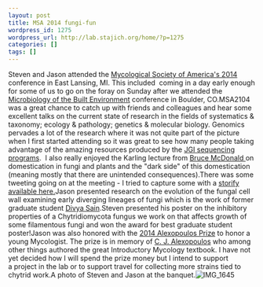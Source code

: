 ```yaml
---
layout: post
title: MSA 2014 fungi-fun
wordpress_id: 1275
wordpress_url: http://lab.stajich.org/home/?p=1275
categories: []
tags: []
---
```

Steven and Jason attended the [Mycological Society of America's 2014](http://msaconference.msafungi.org/) conference in East Lansing, MI. This included  coming in a day early enough for some of us to go on the foray on Sunday after we attended the[ Microbiology of the Built Environment](http://microbiologybuiltenvironment.weebly.com/) conference in Boulder, CO.MSA2104 was a great chance to catch up with friends and colleagues and hear some excellent talks on the current state of research in the fields of systematics &amp; taxonomy; ecology &amp; pathology; genetics &amp; molecular biology. Genomics pervades a lot of the research where it was not quite part of the picture when I first started attending so it was great to see how many people taking advantage of the amazing resources produced by the [JGI sequencing programs](http://jgi.doe.gov/fungi).  I also really enjoyed the Karling lecture from [Bruce McDonald ](http://www.path.ethz.ch/people/members/current_members/bmcdonal)on domestication in fungi and plants and the "dark side" of this domestication (meaning mostly that there are unintended consequences).There was some tweeting going on at the meeting - I tried to capture some with a [storify available here.](http://sfy.co/bjTq)Jason presented research on the evolution of the fungal cell wall examining early diverging lineages of fungi which is the work of former graduate student [Divya Sain](/members/divya-sain/ "Divya Sain").Steven presented his poster on the inhibitory properties of a Chytridiomycota fungus we work on that affects growth of some filamentous fungi and won the award for best graduate student poster!Jason was also honored with the [2014 Alexopoulos Prize](http://msafungi.org/msa-awards/alexopoulos-award/) to honor a young Mycologist. The prize is in memory of [C. J. Alexopoulos](http://lsb380.plbio.lsu.edu/labpersonnel/cja.html) who among other things authored the great Introductory Mycology textbook. I have not yet decided how I will spend the prize money but I intend to support a project in the lab or to support travel for collecting more strains tied to chytrid work.A photo of Steven and Jason at the banquet.![IMG_1645](images/wp_upload/2014/06/IMG_1645-1024x836.jpg)&nbsp;
